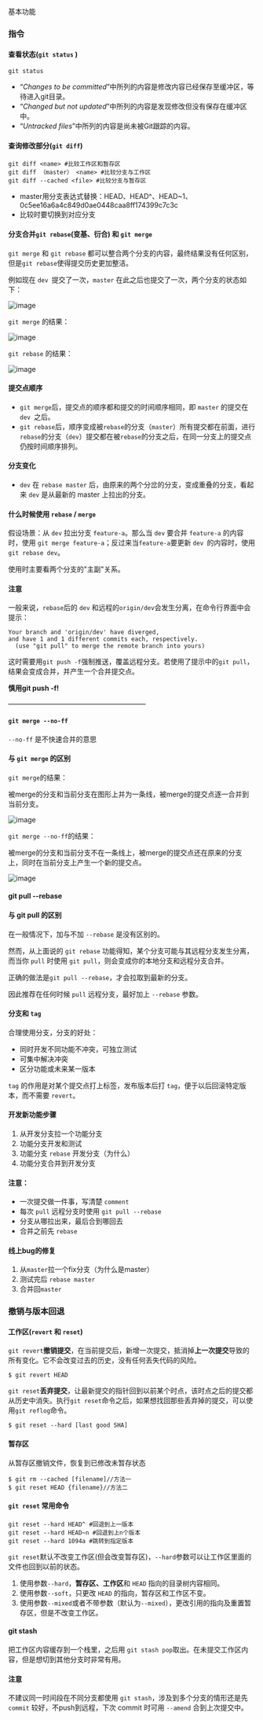 基本功能

### 指令

#### 查看状态(`git status` )

```nginx
git status
```

- “*Changes to be committed*”中所列的内容是修改内容已经保存至缓冲区，等待进入git目录。
- “*Changed but not updated*”中所列的内容是发现修改但没有保存在缓冲区中。
- “*Untracked files*”中所列的内容是尚未被Git跟踪的内容。

#### 查询修改部分(`git diff`)

```nginx
git diff <name> #比较工作区和暂存区
git diff （master） <name> #比较分支与工作区
git diff --cached <file> #比较分支与暂存区
```

- master用分支表达式替换：HEAD、HEAD^、HEAD~1、0c5ee16a6a4c849d0ae0448caa8ff174399c7c3c
- 比较时要切换到对应分支

#### 分支合并`git rebase`(变基、衍合) 和 `git merge`

`git merge` 和 `git rebase` 都可以整合两个分支的内容，最终结果没有任何区别，但是`git rebase`使得提交历史更加整洁。

例如现在 `dev `提交了一次，`master` 在此之后也提交了一次，两个分支的状态如下：



![image](images/160d8f9f81c8d790)



`git merge` 的结果：



![image](images/160d8f9f8141bdda)



`git rebase` 的结果：



![image](images/160d8f9f802d0ba6)



#### 提交点顺序

- `git merge`后，提交点的顺序都和提交的时间顺序相同，即 `master` 的提交在 `dev `之后。
- `git rebase`后，顺序变成被`rebase`的分支（`master`）所有提交都在前面，进行`rebase`的分支（`dev`）提交都在被`rebase`的分支之后，在同一分支上的提交点仍按时间顺序排列。

#### 分支变化

- `dev` 在 `rebase master` 后，由原来的两个分岔的分支，变成重叠的分支，看起来 `dev` 是从最新的 master 上拉出的分支。

#### 什么时候使用 `rebase` / `merge`

假设场景：从 `dev` 拉出分支 `feature-a`。那么当 `dev` 要合并 `feature-a` 的内容时，使用 `git merge feature-a`；反过来当` feature-a `要更新 `dev `的内容时，使用 `git rebase dev`。

使用时主要看两个分支的"主副"关系。

#### 注意

一般来说，`rebase`后的 `dev` 和远程的`origin/dev`会发生分离，在命令行界面中会提示：

```
Your branch and 'origin/dev' have diverged,
and have 1 and 1 different commits each, respectively.
  (use "git pull" to merge the remote branch into yours)
```

这时需要用`git push -f`强制推送，覆盖远程分支。若使用了提示中的`git pull`，结果会变成合并，并产生一个合并提交点。

**慎用git push -f!**

————————————————————

#### `git merge --no-ff`

`--no-ff` 是不快速合并的意思

#### 与 `git merge` 的区别

`git merge`的结果：

被merge的分支和当前分支在图形上并为一条线，被merge的提交点逐一合并到当前分支。



![image](images/160d8f9f7dc4ea62)



`git merge --no-ff`的结果：

被merge的分支和当前分支不在一条线上，被merge的提交点还在原来的分支上，同时在当前分支上产生一个新的提交点。



![image](images/160d8f9fbc1212a4)



#### git pull --rebase

#### 与 git pull 的区别

在一般情况下，加与不加 `--rebase` 是没有区别的。

然而，从上面说的 `git rebase` 功能得知，某个分支可能与其远程分支发生分离，而当你 `pull` 时使用 `git pull`，则会变成你的本地分支和远程分支合并。

正确的做法是`git pull --rebase`，才会拉取到最新的分支。

因此推荐在任何时候 `pull` 远程分支，最好加上 `--rebase` 参数。
#### 分支和 `tag`

合理使用分支，分支的好处：

- 同时开发不同功能不冲突，可独立测试
- 可集中解决冲突
- 区分功能或未来某一版本

`tag` 的作用是对某个提交点打上标签，发布版本后打 `tag`，便于以后回滚特定版本，而不需要 `revert`。

#### 开发新功能步骤

1. 从开发分支拉一个功能分支
2. 功能分支开发和测试
3. 功能分支 `rebase` 开发分支（为什么）
4. 功能分支合并到开发分支

#### 注意：

- 一次提交做一件事，写清楚 `comment`
- 每次 `pull` 远程分支时使用 `git pull --rebase`
- 分支从哪拉出来，最后合到哪回去
- 合并之前先 `rebase`

#### 线上bug的修复

1. 从`master`拉一个fix分支（为什么是master）
2. 测试完后 `rebase master`
3. 合并回`master`
### 撤销与版本回退

#### 工作区(`revert` 和 `reset`)

`git revert`**撤销提交**，在当前提交后，新增一次提交，抵消掉**上一次提交**导致的所有变化。它不会改变过去的历史，没有任何丢失代码的风险。

```nginx
$ git revert HEAD
```

`git reset`**丢弃提交**，让最新提交的指针回到以前某个时点，该时点之后的提交都从历史中消失。执行`git reset`命令之后，如果想找回那些丢弃掉的提交，可以使用`git reflog`命令。

```nginx
$ git reset --hard [last good SHA]
```
#### 暂存区

从暂存区撤销文件，恢复到已修改未暂存状态

```nginx
$ git rm --cached [filename]//方法一
$ git reset HEAD {filename}//方法二
```
#### `git reset` 常用命令

```nginx
git reset --hard HEAD^ #回退到上一版本
git reset --hard HEAD~n #回退到上n个版本
git reset --hard 1094a #跳转到指定版本
```

`git reset`默认不改变工作区(但会改变暂存区)，`--hard`参数可以让工作区里面的文件也回到以前的状态。

1. 使用参数`--hard`，**暂存区、工作区**和 `HEAD` 指向的目录树内容相同。
2. 使用参数`--soft`，只更改 `HEAD` 的指向，暂存区和工作区不变。
3. 使用参数`--mixed`或者不带参数（默认为`--mixed`），更改引用的指向及重置暂存区，但是不改变工作区。

#### git stash

把工作区内容缓存到一个栈里，之后用 `git stash pop`取出。在未提交工作区内容，但是想切到其他分支时非常有用。

#### 注意

不建议同一时间段在不同分支都使用 `git stash`，涉及到多个分支的情形还是先  `commit` 较好，不push到远程，下次 commit 时可用 `--amend` 合到上次提交中。

